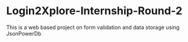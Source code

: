 # Login2Xplore-Internship-Round-2
This is a web based project on form validation and data storage using JsonPowerDb
